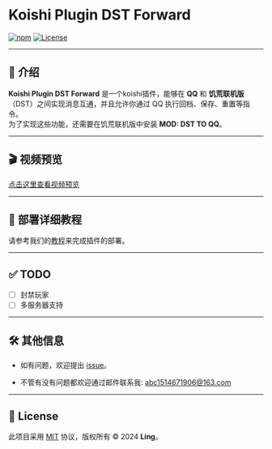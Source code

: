 # Koishi Plugin DST Forward

[![npm](https://img.shields.io/npm/v/koishi-plugin-dst-forward?style=flat-square)](https://www.npmjs.com/package/koishi-plugin-dst-forward)
[![License](https://img.shields.io/npm/l/koishi-plugin-dst-forward?style=flat-square)](LICENSE)

---

## 🌟 介绍

**Koishi Plugin DST Forward** 是一个koishi插件，能够在 **QQ** 和 **饥荒联机版**（DST）之间实现消息互通，并且允许你通过 QQ 执行回档、保存、重置等指令。  
为了实现这些功能，还需要在饥荒联机版中安装 **MOD: DST TO QQ**。

---

## 🎬 视频预览

[点击这里查看视频预览](http://101.132.253.14/wp-content/uploads/2024/09/9月24日1.mp4)

---

## 🚀 部署详细教程

请参考我们的[教程](http://101.132.253.14/archives/143)来完成插件的部署。

---

## ✅ TODO
- [ ] 封禁玩家
- [ ] 多服务器支持
---

## 🛠 其他信息

- 如有问题，欢迎提出 [issue](https://github.com/ling/koishi-plugin-hellomorning/issues)。

- 不管有没有问题都欢迎通过邮件联系我: [abc1514671906@163.com](mailto:abc1514671906@163.com)

---

## 📄 License

此项目采用 [MIT](LICENSE) 协议，版权所有 © 2024 **Ling**。
